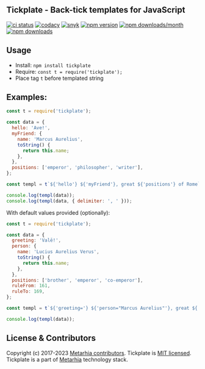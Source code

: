 ## Tickplate - Back-tick templates for JavaScript

[![ci status](https://github.com/metarhia/tickplate/workflows/Testing%20CI/badge.svg)](https://github.com/metarhia/tickplate/actions?query=workflow%3A%22Testing+CI%22+branch%3Amaster)
[![codacy](https://api.codacy.com/project/badge/Grade/69719502402b43598ffac0fd35f2192c)](https://www.codacy.com/app/metarhia/tickplate)
[![snyk](https://snyk.io/test/github/metarhia/tickplate/badge.svg)](https://snyk.io/test/github/metarhia/tickplate)
[![npm version](https://badge.fury.io/js/tickplate.svg)](https://badge.fury.io/js/tickplate)
[![npm downloads/month](https://img.shields.io/npm/dm/tickplate.svg)](https://www.npmjs.com/package/tickplate)
[![npm downloads](https://img.shields.io/npm/dt/tickplate.svg)](https://www.npmjs.com/package/tickplate)

## Usage

- Install: `npm install tickplate`
- Require: `const t = require('tickplate');`
- Place tag `t` before templated string

## Examples:

```js
const t = require('tickplate');

const data = {
  hello: 'Ave!',
  myFriend: {
    name: 'Marcus Aurelius',
    toString() {
      return this.name;
    },
  },
  positions: ['emperor', 'philosopher', 'writer'],
};

const templ = t`${'hello'} ${'myFriend'}, great ${'positions'} of Rome`;

console.log(templ(data));
console.log(templ(data, { delimiter: ', ' }));
```

With default values provided (optionally):

```js
const t = require('tickplate');

const data = {
  greeting: 'Valē!',
  person: {
    name: 'Lucius Aurelius Verus',
    toString() {
      return this.name;
    },
  },
  positions: ['brother', 'emperor', 'co-emperor'],
  ruleFrom: 161,
  ruleTo: 169,
};

const templ = t`${'greeting='} ${'person="Marcus Aurelius"'}, great ${'positions=["emperor", "philosopher"]'} of Rome from ${'ruleFrom=161'} to ${'ruleTo=180'} AD`;

console.log(templ(data));
```

## License & Contributors

Copyright (c) 2017-2023 [Metarhia contributors](https://github.com/metarhia/tickplate/graphs/contributors).
Tickplate is [MIT licensed](./LICENSE).\
Tickplate is a part of [Metarhia](https://github.com/metarhia) technology stack.
